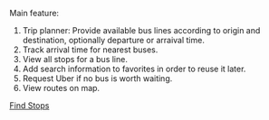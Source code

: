 
Main feature:</br>
1. Trip planner: Provide available bus lines according to origin and destination, optionally departure or arraival time.</br>
2. Track arrival time for nearest buses.</br>
3. View all stops for a bus line.</br>
4. Add search information to favorites in order to reuse it later.</br>
5. Request Uber if no bus is worth waiting.</br>
6. View routes on map.</br>

<a href=" " data-ajax="false" onclick="$(this).closest('form').submit();">Find Stops</a >

<meta charset="utf-8" />
		<meta name="viewport" content="width=device-width,initial-scale=1" />
		<link rel="stylesheet" href="http://code.jquery.com/mobile/1.3.1/jquery.mobile-1.3.1.min.css" />
		<link rel="stylesheet" href="css/style.css">
		<script src="http://code.jquery.com/jquery-1.9.1.min.js"></script>
		<script src="http://code.jquery.com/mobile/1.3.1/jquery.mobile-1.3.1.min.js"></script>
